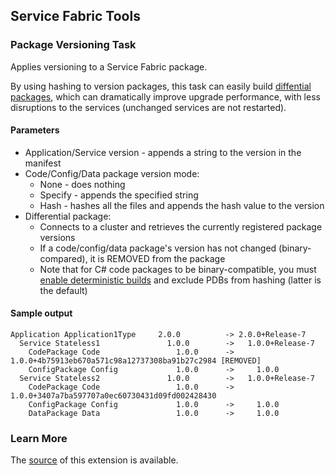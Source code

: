 ## Service Fabric Tools

### Package Versioning Task

Applies versioning to a Service Fabric package.

By using hashing to version packages, this task can easily build [diffential packages](https://docs.microsoft.com/en-us/azure/service-fabric/service-fabric-application-upgrade-advanced#upgrade-with-a-diff-package), which can dramatically improve upgrade performance, with less disruptions to the services (unchanged services are not restarted).

#### Parameters

* Application/Service version - appends a string to the version in the manifest
* Code/Config/Data package version mode:
  * None - does nothing
  * Specify - appends the specified string
  * Hash - hashes all the files and appends the hash value to the version
* Differential package:
  * Connects to a cluster and retrieves the currently registered package versions
  * If a code/config/data package's version has not changed (binary-compared), it is REMOVED from the package
  * Note that for C# code packages to be binary-compatible, you must [enable deterministic builds](https://gist.github.com/aelij/b20271f4bd0ab1298e49068b388b54ae) and exclude PDBs from hashing (latter is the default)
   
#### Sample output

```
Application Application1Type     2.0.0          -> 2.0.0+Release-7
  Service Stateless1               1.0.0        ->   1.0.0+Release-7
    CodePackage Code                 1.0.0      ->     1.0.0+4b75913eb670a571c98a12737308ba91b27c2984 [REMOVED]
    ConfigPackage Config             1.0.0      ->     1.0.0
  Service Stateless2               1.0.0        ->   1.0.0+Release-7
    CodePackage Code                 1.0.0      ->     1.0.0+3407a7ba597707a0ec60730431d09fd002428430 
    ConfigPackage Config             1.0.0      ->     1.0.0
    DataPackage Data                 1.0.0      ->     1.0.0
```

### Learn More

The [source](https://github.com/aelij/vsts-service-fabric) of this extension is available.
